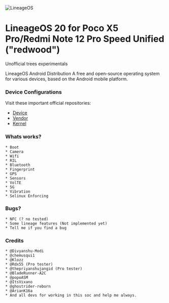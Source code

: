 ![LineageOS](https://i.blogs.es/86a836/img_20230206_112113_788/1366_2000.jpeg)

LineageOS 20 for Poco X5 Pro/Redmi Note 12 Pro Speed Unified ("redwood")
===========

Unofficial trees experimentals

LineageOS Android Distribution A free and open-source operating system for various devices, based on the Android mobile platform.

### Device Configurations

Visit these important official repositories:

- [Device](https://github.com/lineage-redwood/android_device_xiaomi_redwood)
- [Vendor](https://github.com/lineage-redwood/android_vendor_xiaomi_redwood)
- [Kernel](https://github.com/lineage-redwood/android_kernel_xiaomi_redwood)

### Whats works?

	* Boot
	* Camera
	* Wifi
	* RIL
	* Bluetooth
	* Fingerprint
	* GPS
	* Sensors
	* VolTE
	* 5G
	* Vibration
	* Selinux Enforcing

### Bugs?

	* NFC (? no tested)
	* Some lineage features (Not implemented yet)
	* Tell me if you find a bug

### Credits

	* @Divyanshu-Modi
	* @chemusqui1
	* @Klozz
	* @Rdx55 (Pro tester)
	* @thepriyanshujangid (Pro tester)
	* @BladeRunner-A2C
	* @popoASM
	* @ItsVixano
	* @ghostrider-reborn
	* @ArianK16a
	* And all devs for working in this soc and help me always.
